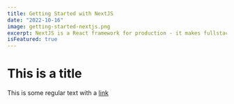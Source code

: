 ```yaml
---
title: Getting Started with NextJS
date: "2022-10-16"
image: getting-started-nextjs.png
excerpt: NextJS is a React framework for production - it makes fullstack React apps and sites a brreeze and ships with built-in SSR.
isFeatured: true
---
```


# This is a title

This is some regular text with a [link](www.google.com)
